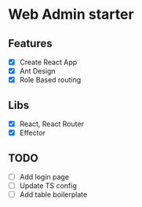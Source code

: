 # Web Admin starter

## Features

- [x] Create React App
- [x] Ant Design
- [x] Role Based routing

## Libs

- [x] React, React Router
- [x] Effector

## TODO

- [ ] Add login page
- [ ] Update TS config
- [ ] Add table boilerplate
